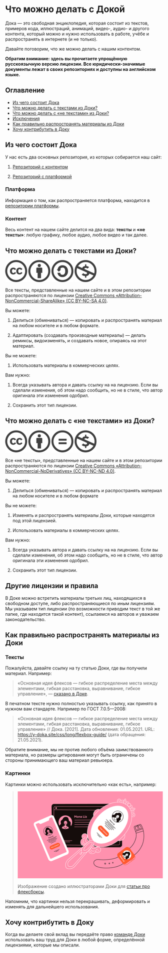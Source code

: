 # Что можно делать с Докой

Дока — это свободная энциклопедия, которая состоит из текстов, примеров кода, иллюстраций, анимаций, видео-, аудио- и другого контента, который можно и нужно использовать в работе, учёбе и распространять в интернете (и не только).

Давайте поговорим, что же можно делать с нашим контентом.

**Обратим внимание: здесь вы прочитаете упрощённую русскоязычную версию лицензии. Все юридически-значимые документы лежат в своих репозиториях и доступны на английском языке.**

## Оглавление

- [Из чего состоит Дока](#из-чего-стостоит-дока)
- [Что можно делать с текстами из Доки?](#что-можно-делать-с-текстами-из-доки)
- [Что можно делать с «не текстами» из Доки?](#что-можно-делать-с-«не-текстами»-из-доки)
- [Исключения](#другие-лицензии-и-правила)
- [Как правильно распространять материалы из Доки](#как-правильно-распространять-материалы-из-доки)
- [Хочу контрибутить в Доку](#хочу-контрибутить-в-доку)

## Из чего состоит Дока

У нас есть два основных репозитория, из которых собирается наш сайт:

1. [Репозиторий с контентом](https://github.com/Y-Doka/content)

1. [Репозиторий с платформой](https://github.com/Y-Doka/platform)

### Платформа

Информация о том, как распространяется платформа, находится в [репозитории платформы]((https://github.com/Y-Doka/platform)).

### Контент

Весь контент на нашем сайте делится на два вида: **тексты** и **«не тексты»**: любую графику, любое аудио, любое видео и так далее.

## Что можно делать с текстами из Доки?

![Лицензия Creative Commons](./images/licence/chooser_cc.png)
![Вы должны обеспечить соответствующее указание авторства, предоставить ссылку на лицензию, и обозначить изменения, если таковые были сделаны.](./images/licence/chooser_by.png)
![Если вы перерабатываете, преобразовываете материал или берёте его за основу для производного произведения, вы должны распространять переделанные вами части материала на условиях той же лицензии, в соответствии с которой распространяется оригинал.](./images/licence/chooser_sa.png)
![Вы не вправе использовать этот материал в коммерческих целях.](./images/licence/chooser_nc.png)

Все тексты, представленные на нашем сайте и в этом репозитории распространяются по лицензии [Creative Commons «Attribution-NonCommercial-ShareAlike» (CC BY-NC-SA 4.0)](../LICENCE.md).

Вы можете:

1. Делиться (обмениваться) — копировать и распространять материал на любом носителе и в любом формате.

1. Адаптировать (создавать производные материалы) — делать ремиксы, видоизменять, и создавать новое, опираясь на этот материал.

Вы не можете:

1. Использовать материалы в коммерческих целях.

Вам нужно:

1. Всегда указывать автора и давать ссылку на на лицензию. Если вы сделали изменения, об этом надо сообщить, но не в стиле, что автор оригинала эти изменения одобрил.

1. Сохранить этот тип лицензии.

## Что можно делать с «не текстами» из Доки?

![Лицензия Creative Commons](./images/licence/chooser_cc.png)
![Вы должны обеспечить соответствующее указание авторства, предоставить ссылку на лицензию, и обозначить изменения, если таковые были сделаны.](./images/licence/chooser_by.png)
![Если вы перерабатываете, преобразовываете материал или берёте его за основу для производного произведения, вы не можете распространять измененный материал.](./images/licence/chooser_nd.png)
![Вы не вправе использовать этот материал в коммерческих целях.](./images/licence/chooser_nc.png)

Все «не тексты», представленные на нашем сайте и в этом репозитории распространяются по лицензии [Creative Commons  «Attribution-NonCommercial-NoDerivatives» (CC BY-NC-ND 4.0)](../GRAPHICS-LICENCE.md).

Вы можете:

1. Делиться (обмениваться) — копировать и распространять материал на любом носителе и в любом формате

Вы не можете:

1. Изменять и распространять материалы Доки, которые находятся под этой лицензией.

1. Использовать материалы в коммерческих целях.

Вам нужно:

1. Всегда указывать автора и давать ссылку на на лицензию. Если вы сделали изменения, об этом надо сообщить, но не в стиле, что автор оригинала эти изменения одобрил.

1. Сохранить этот тип лицензии.

## Другие лицензии и правила

В Доке можно встретить материалы третьих лиц, находящихся в свободном доступе, либо распространяющиеся по иным лицензиям. Мы указываем тип лицензии (по возможности приводим текст в той же папке, где находится такой контент), ссылаемся на авторов и уважаем законодательство.

## Как правильно распространять материалы из Доки

### Тексты

Пожалуйста, давайте ссылку на ту статью Доки, где вы получили материал. Например:

> «Основная идея флексов — гибкое распределение места между элементами, гибкая расстановка, выравнивание, гибкое управление», — [сказано в Доке](https://y-doka.site/css/long/flexbox-guide/).

В печатном тексте нужно полностью указывать ссылку, как принято в нужном вам стандарте. Например по ГОСТ 7.0.5—2008:

> «Основная идея флексов — гибкое распределение места между элементами, гибкая расстановка, выравнивание, гибкое управление» // Дока. [2021]. Дата обновления: 01.05.2021. URL: https://y-doka.site/css/long/flexbox-guide/ (дата обращения: 21.05.2021).

Обратите внимание, мы не против любого объёма заимствованного материала, но размеры цитирования могут быть ограничены со стороны принимающего ваш материал ревьюера.

### Картинки

Картинки можно использовать исключительно «как есть», например:

> ![Картинка из статьи про флексбоксы](https://raw.githubusercontent.com/Y-Doka/content/main/css/articles/flexbox-guide/images/cover.png)
>
>Изображение создано иллюстраторами Доки для [статьи про флексбоксы](https://y-doka.site/css/long/flexbox-guide/).

Напомним, что картинки нельзя перекрашивать, деформировать и изменять для дальнейшего использования.

## Хочу контрибутить в Доку

Когда вы делаете свой вклад вы передаёте право [команде Доки](https://github.com/orgs/Y-Doka/people) использовать ваш труд для Доки в любой форме, определённой лицензиями, которые мы описали.
